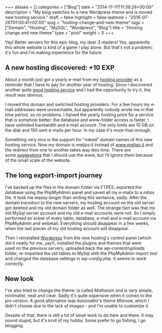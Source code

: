 +++
aliases      = []
categories   = ["Blog"]
date         = "2014-11-11T11:39:26+00:00"
description  = "My blog switches to a new Wordpress theme and is moved new hosting service."
draft        = false
highlight    = false
lastmod      = "2016-07-26T01:00:41+02:00"
slug         = "hosting-change-and-new-theme"
tags         = ["Domain", "Hosting", "MySQL", "Wordpress", "Blog"]
title        = "Hosting change and new theme"
type         = "post"
weight       = 0
+++


Yay! Better servers for this epic blog, my dear 3 readers! Yes, apparently this
whole website is kind of a game I play alone. But that's not a problem; it's fun
and I'm making experience for the future.


## A new hosting discovered: +10 EXP

About a month just got a yearly e-mail from my
[hosting provider](http://www.aruba.it) as a reminder that I have to pay for
another year of hosting. Since I discovered another quite
[good hosting service](https://netsons.com) and I had the opportunity to try it,
the result was obvious.

I moved this domain and switched hosting providers. For a few hours my e-mail
addresses were unreachable, but apparently nobody wrote me in that time period,
so no problems. I halved the yearly hosting price for a service that is somehow
better: the database and www-folder access is faster, I have unlimited bandwidth
and e-mail account. The only limits are 10 GB on the disk and 100 sent e-mails
per hour. In my case it's more than enough.

Something very nice is the support for "naked" domain names of this new hosting
service. Now my domain is _matjaz.it_ instead of _www.matjaz.it_ and the
redirect from one to another takes way less time. There are
some [suggestions](http://www.yes-www.org/why-use-www/) that I should use
the _www_, but I'll ignore them because of the small scale of the website.


## The long export-import journey

I've backed up the files in the domain folder via FTPES, exported the database
using the PhpMyAdmin panel and saved all my e-mails to a _mbox_ file. It took me
waaay longer than writing this sentence, sadly. After the domain transition to
the new servers, my hosting account on the old server got deleted and my old
domain folder as well. The strange fact was that my old MySql server account and
my old e-mail accounts were not. So I simply performed an erase of every table,
database, e-mail and e-mail account via PhpMyAdmin and webmail. Everything
should disappear in a few weeks, when the last pieces of my old hosting account
will disappear.

Then I reinstalled [Wordpress](https://wordpress.org) from the new hosting's
control panel (which did it neatly for me, yay!), installed the plugins and
themes that were used on the previous servers, uploaded back the
_wp-content/uploads_ folder, re-imported the old tables to MySql with the
PhpMyAdmin import tool and changed the database settings in _wp-config.php_. It
seems to work correctly.


## New look

I've also tried to change the theme: is called _Matheson_ and is very simple,
minimalist, neat and clear. Sadly it's quite expensive when it comes to the
pro version. A good alternative was Automattic's theme Minnow, which I didn't
choose due to the lack of images - and I'm unable to customize it.

Despite of that, there is still a lot of small work to do here and there. It may
sound stupid, but it's kind of my hobby. Some prefer to go fishing, I go
blogging.
